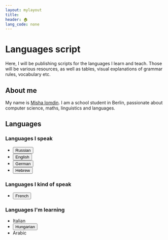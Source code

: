```yaml
---
layout: mylayout
title:
header: 🏠︎
lang_code: none
---
```


# Languages script

Here, I will be publishing scripts for the languages I learn and teach.
Those will be various resources, as well as tables, visual explanations of grammar rules, vocabulary etc.

## About me
My name is [Misha Iomdin](https://mishaiomdin.github.io/). I am a school student in Berlin, passionate about computer science, maths, linguistics and languages.

## Languages

### Languages I speak
* <a href="/languages/ru"><button name="button" class="button">Russian</button></a>
* <a href="/languages/en"><button name="button" class="button">English</button></a>
* <a href="/languages/de"><button name="button" class="button">German</button></a>
* <a href="/languages/he"><button name="button" class="button">Hebrew</button></a>

### Languages I kind of speak
* <a href="/languages/fr"><button name="button" class="button">French</button></a>

### Languages I'm learning
* Italian
* <a href="/languages/hu"><button name="button" class="button">Hungarian</button></a>
* Arabic

